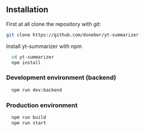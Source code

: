 
## Installation

First at all clone the repository with git:

```bash
git clone https://github.com/doneber/yt-summarizer
```

Install yt-summarizer with npm

```bash
  cd yt-summarizer
  npm install
```

### Development environment (backend)

```bash
  npm run dev:backend
```

### Production environment

```bash
  npm run build
  npm run start
```


    
